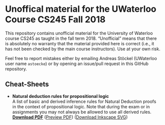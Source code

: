 # Unoffical material for the UWaterloo Course CS245 Fall 2018

This repository contains unofficial material for the University of Waterloo course CS245 as taught in the fall term 2018. “Unofficial” means that there is absolutely no warranty that the material provided here is correct (i.e., it has not been checked by the main course instructors). Use at your own risk.

Feel free to report mistakes either by emailing Andreas Stöckel (UWaterloo user name `astoecke`) or by opening an issue/pull request in this GitHub repository.

## Cheat-Sheets

* **Natural deduction rules for propositional logic**<br/>
  A list of basic and derived inference rules for Natural Deduction proofs in the context of propositional logic. Note that during the exam or in assignments you may not always be allowed to use all derived rules.<br/>
  [**Download PDF**](https://github.com/astoeckel/cs245-f18/raw/master/cheat-sheets/nd_prop_logic_cheat_sheet.pdf)
  ([Preview PDF](https://github.com/astoeckel/cs245-f18/blob/master/cheat-sheets/nd_prop_logic_cheat_sheet.pdf)) ([Download Inkscape SVG](https://github.com/astoeckel/cs245-f18/raw/master/cheat-sheets/nd_prop_logic_cheat_sheet.svg))
